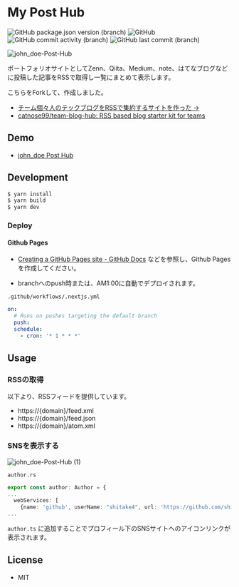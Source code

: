 # My Post Hub
![GitHub package.json version (branch)](https://img.shields.io/github/package-json/v/shitake4/shitake4.github.io/main)
![GitHub](https://img.shields.io/github/license/shitake4/my-post-hub)
![GitHub commit activity (branch)](https://img.shields.io/github/commit-activity/t/shitake4/my-post-hub)
![GitHub last commit (branch)](https://img.shields.io/github/last-commit/shitake4/my-post-hub/main)


![john_doe-Post-Hub](https://github.com/shitake4/my-post-hub/assets/8196476/9e55b413-b553-4639-8ebe-2e85486aec85)

ポートフォリオサイトとしてZenn、Qiita、Medium、note、はてなブログなどに投稿した記事をRSSで取得し一覧にまとめて表示します。

こちらをForkして、作成しました。

- [チーム個々人のテックブログをRSSで集約するサイトを作った →](https://zenn.dev/catnose99/articles/cb72a73368a547756862)
- [catnose99/team-blog-hub: RSS based blog starter kit for teams](https://github.com/catnose99/team-blog-hub)

## Demo
- [john_doe Post Hub](https://my-post-hub.vercel.app/)

## Development
```bash
$ yarn install
$ yarn build
$ yarn dev
```

### Deploy
#### Github Pages
- [Creating a GitHub Pages site - GitHub Docs](https://docs.github.com/en/pages/getting-started-with-github-pages/creating-a-github-pages-site) などを参照し、Github Pagesを作成してください。

- branchへのpush時または、AM1:00に自動でデプロイされます。

`.github/workflows/.nextjs.yml`
```yaml
on:
  # Runs on pushes targeting the default branch
  push:
  schedule:
    - cron: '* 1 * * *'
```


## Usage

### RSSの取得
以下より、RSSフィードを提供しています。
- https://{domain}/feed.xml
- https://{domain}/feed.json
- https://{domain}/atom.xml


### SNSを表示する
![john_doe-Post-Hub (1)](https://github.com/shitake4/my-post-hub/assets/8196476/d3a36eaa-81f7-445c-ae99-a143056f66e9)

`author.rs`
```ts
export const author: Author = {
...
  webServices: [
    {name: 'github', userName: "shitake4", url: 'https://github.com/shitake4'},
...
```
`author.ts` に追加することでプロフィール下のSNSサイトへのアイコンリンクが表示されます。


## License
- MIT
